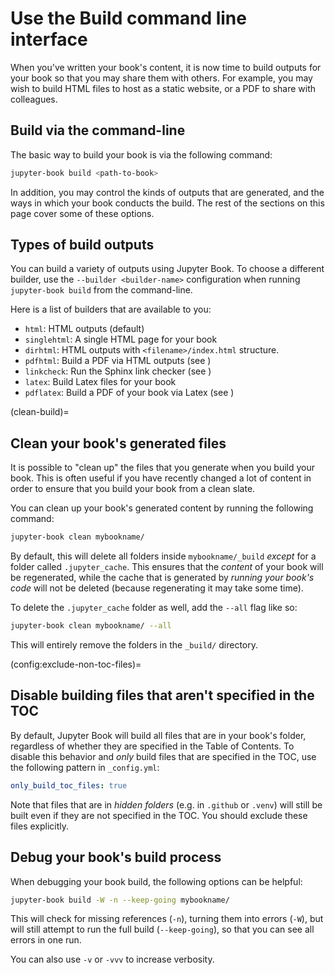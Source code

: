 # Use the Build command line interface

When you've written your book's content, it is now time to build outputs for your book so that you may share them with others.
For example, you may wish to build HTML files to host as a static website, or a PDF to share with colleagues.

## Build via the command-line

The basic way to build your book is via the following command:

```bash
jupyter-book build <path-to-book>
```

In addition, you may control the kinds of outputs that are generated, and the ways in which your book conducts the build.
The rest of the sections on this page cover some of these options.

## Types of build outputs

You can build a variety of outputs using Jupyter Book. To choose a different builder, use the `--builder <builder-name>` configuration when running `jupyter-book build` from the command-line.

Here is a list of builders that are available to you:

- `html`: HTML outputs (default)
- `singlehtml`: A single HTML page for your book
- `dirhtml`: HTML outputs with `<filename>/index.html` structure.
- `pdfhtml`: Build a PDF via HTML outputs (see [](pdf:html))
- `linkcheck`: Run the Sphinx link checker (see [](html:link-check))
- `latex`: Build Latex files for your book
- `pdflatex`: Build a PDF of your book via Latex (see [](pdf:latex))

(clean-build)=
## Clean your book's generated files

It is possible to "clean up" the files that you generate when you build
your book. This is often useful if you have recently changed a lot of content
in order to ensure that you build your book from a clean slate.

You can clean up your book's generated content by running the following command:

```bash
jupyter-book clean mybookname/
```

By default, this will delete all folders inside `mybookname/_build` *except*
for a folder called `.jupyter_cache`. This ensures that the *content* of your book
will be regenerated, while the cache that is generated by *running your book's code*
will not be deleted (because regenerating it may take some time).

To delete the `.jupyter_cache` folder as well, add the `--all` flag like so:

```bash
jupyter-book clean mybookname/ --all
```

This will entirely remove the folders in the `_build/` directory.

(config:exclude-non-toc-files)=
## Disable building files that aren't specified in the TOC

By default, Jupyter Book will build all files that are in your book's folder, regardless of whether they are specified in the Table of Contents.
To disable this behavior and *only* build files that are specified in the TOC, use the following pattern in `_config.yml`:

```yaml
only_build_toc_files: true
```

Note that files that are in *hidden folders* (e.g. in `.github` or `.venv`) will still be built even if they are not specified in the TOC. You should exclude these files explicitly.

## Debug your book's build process

When debugging your book build, the following options can be helpful:

```bash
jupyter-book build -W -n --keep-going mybookname/
```

This will check for missing references (`-n`), turning them into errors (`-W`),
but will still attempt to run the full build (`--keep-going`),
so that you can see all errors in one run.

You can also use `-v` or `-vvv` to increase verbosity.
